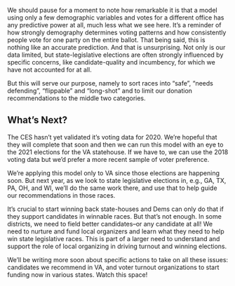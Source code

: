 We should pause for a moment to note how remarkable it is that a model using only a few demographic variables
and votes for a different office has any predictive power at all, much less what we see here.  It’s a reminder
of how strongly demography determines voting patterns and how consistently people vote for one party on the entire
ballot.  That being said, this is nothing like an accurate prediction. And that is unsurprising.  Not only is our data
limited, but state-legislative elections are often strongly influenced by specific concerns, like candidate-quality
and incumbency, for which we have not accounted for at all.

But this will serve our purpose, namely to sort races into “safe”, “needs defending”, “flippable” and “long-shot” and
to limit our donation recommendations to the middle two categories.

## What’s Next?
The CES hasn’t yet validated it’s voting data for 2020.  We’re hopeful that they will complete that soon and then
we can run this model with an eye to the 2021 elections for the VA statehouse.  If we have to, we can use the 2018 voting
data but we’d prefer a more recent sample of voter preference.

We’re applying this model only to VA since those elections are happening soon.  But next year, as we look
to state legislative elections in, e.g.,  GA, TX, PA, OH, and WI, we’ll do the same work there,
and use that to help guide our recommendations in those races.

It’s crucial to start winning back state-houses and Dems can only do that if they support candidates in winnable races.
But that’s not enough.  In some districts, we need to field better candidates–or any candidate at all!  We need to
nurture and fund local organizers and learn what they need to help win state legislative races. This is part
of a larger need to understand and support the role of local organizing in driving turnout and winning elections.

We’ll be writing more soon about specific actions to take on all these issues: candidates we recommend in VA,
and voter turnout organizations to start funding now in various states. Watch this space!
